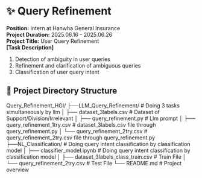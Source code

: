 # ✨ Query Refinement
**Position:** Intern at Hanwha General Insurance  
**Project Duration:** 2025.06.16 - 2025.06.26  
**Project Title:** User Query Refinement  
**[Task Description]**  
1. Detection of ambiguity in user queries  
2. Refinement and clarification of ambiguous queries  
3. Classification of user query intent  

## 📂 Project Directory Structure
Query_Refinement_HGI/
├──LLM_Query_Refinement/                     # Doing 3 tasks simultaneously by llm
│ ├── dataset_3labels.csv                    # Dataset of Support/Division/Irrelevant
│ ├── query_refinement.py                    # Llm prompt
│ ├── query_refinement_1try.csv              # dataset_3labels.csv file through query_refinement.py 
│ └──  query_refinement_2try.csv             # query_refinement_2try.csv file through query_refinement.py 
├──NL_Classification/                        # Doing query intent classification by classification model
│ ├── classifier_model.ipynb                 # Doing query intent classification by classification model
│ ├── dataset_3labels_class_train.csv        # Train File
│ └──  query_refinement_2try.csv             # Test File
└── README.md                                # Project overview
